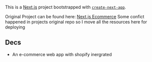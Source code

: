This is a [Next.js](https://nextjs.org/) project bootstrapped with [`create-next-app`](https://github.com/vercel/next.js/tree/canary/packages/create-next-app).

Original Project can be found here: [Next.js Ecommerce](https://github.com/vvduth/above)
Some confict happened in projects original repo so I move all the resources here for deploying

## Decs
* An e-commerce web app with shopify inergrated
